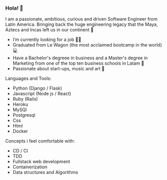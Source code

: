 ### Hola! 👋

I am a passionate, ambitious, curious and driven Software Engineer from Latin America. Bringing back the huge engineering legacy that the Maya, Aztecs and Incas left us in our continent 🌱

* I’m currently looking for a job 👨‍💻
* Graduated from Le Wagon (the most acclaimed bootcamp in the world) 💻
* Have a Bachelor's degreee in business and a Master's degree in Marketing from one of the top ten business schools in Latam 🤖
* Passionate about start-ups, music and art 🎹

Languages and Tools:
- Python (Django / Flask)
- Javascript (Node js / React)
- Ruby (Rails)
- Heroku
- MySQl
- Postgresql
- Css 
- Html
- Docker

Concepts i feel comfortable with:
- CD / CI
- TDD
- Fullstack web development 
- Containerization
- Data structures and Algorithms



<!--
**mvergarab/mvergarab** is a ✨ _special_ ✨ repository because its `README.md` (this file) appears on your GitHub profile.

